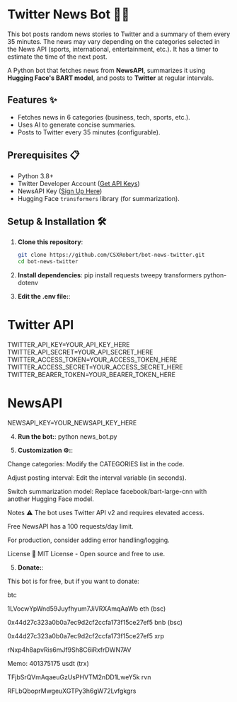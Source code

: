 # Twitter News Bot 🤖📰

This bot posts random news stories to Twitter and a summary of them every 35 minutes. The news may vary depending on the categories selected in the News API (sports, international, entertainment, etc.). It has a timer to estimate the time of the next post.

A Python bot that fetches news from **NewsAPI**, summarizes it using **Hugging Face's BART model**, and posts to **Twitter** at regular intervals.

## Features ✨
- Fetches news in 6 categories (business, tech, sports, etc.).
- Uses AI to generate concise summaries.
- Posts to Twitter every 35 minutes (configurable).

## Prerequisites 📋
- Python 3.8+
- Twitter Developer Account ([Get API Keys](https://developer.twitter.com/))
- NewsAPI Key ([Sign Up Here](https://newsapi.org/))
- Hugging Face `transformers` library (for summarization).

## Setup & Installation 🛠️

1. **Clone this repository**:
   ```bash
   git clone https://github.com/CSXRobert/bot-news-twitter.git
   cd bot-news-twitter


2. **Install dependencies**:
   pip install requests tweepy transformers python-dotenv


3. **Edit the .env file:**:
# Twitter API
TWITTER_API_KEY=YOUR_API_KEY_HERE
TWITTER_API_SECRET=YOUR_API_SECRET_HERE
TWITTER_ACCESS_TOKEN=YOUR_ACCESS_TOKEN_HERE
TWITTER_ACCESS_SECRET=YOUR_ACCESS_SECRET_HERE
TWITTER_BEARER_TOKEN=YOUR_BEARER_TOKEN_HERE
# NewsAPI
NEWSAPI_KEY=YOUR_NEWSAPI_KEY_HERE


4. **Run the bot:**:
python news_bot.py


5. **Customization ⚙️:**:

Change categories: Modify the CATEGORIES list in the code.

Adjust posting interval: Edit the interval variable (in seconds).

Switch summarization model: Replace facebook/bart-large-cnn with another Hugging Face model.

Notes ⚠️
The bot uses Twitter API v2 and requires elevated access.

Free NewsAPI has a 100 requests/day limit.

For production, consider adding error handling/logging.

License 📄
MIT License - Open source and free to use.


5. **Donate:**:

This bot is for free, but if you want to donate:

btc

1LVocwYpWnd59Juyfhyum7JiVRXAmqAaWb
eth (bsc)

0x44d27c323a0b0a7ec9d2cf2ccfa173f15ce27ef5
bnb (bsc)

0x44d27c323a0b0a7ec9d2cf2ccfa173f15ce27ef5
xrp

rNxp4h8apvRis6mJf9Sh8C6iRxfrDWN7AV


Memo: 401375175
usdt (trx)

TFjbSrQVmAqaeuGzUsPHVTM2nDD1LweY5k
rvn

RFLbQboprMwgeuXGTPy3h6gW72Lvfgkgrs
